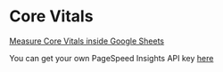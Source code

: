 # Core Vitals

[Measure Core Vitals inside Google Sheets](https://www.labnol.org/core-web-vitals-200819)

You can get your own PageSpeed Insights API key [here](https://developers.google.com/speed/docs/insights/v5/get-started)
